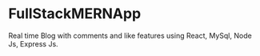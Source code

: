 # FullStackMERNApp
Real time Blog with comments and like features using React, MySql, Node Js, Express Js.
